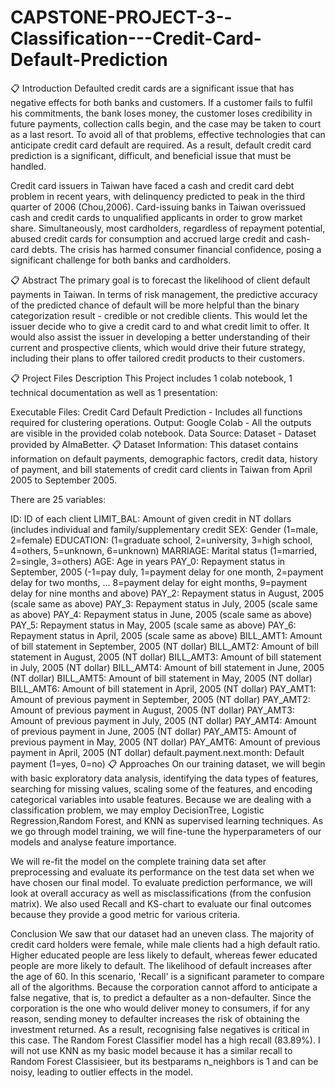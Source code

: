 # CAPSTONE-PROJECT-3--Classification---Credit-Card-Default-Prediction

📋 Introduction
Defaulted credit cards are a significant issue that has negative effects for both banks and customers. If a customer fails to fulfil his commitments, the bank loses money, the customer loses credibility in future payments, collection calls begin, and the case may be taken to court as a last resort. To avoid all of that problems, effective technologies that can anticipate credit card default are required. As a result, default credit card prediction is a significant, difficult, and beneficial issue that must be handled.

Credit card issuers in Taiwan have faced a cash and credit card debt problem in recent years, with delinquency predicted to peak in the third quarter of 2006 (Chou,2006). Card-issuing banks in Taiwan overissued cash and credit cards to unqualified applicants in order to grow market share. Simultaneously, most cardholders, regardless of repayment potential, abused credit cards for consumption and accrued large credit and cash-card debts. The crisis has harmed consumer financial confidence, posing a significant challenge for both banks and cardholders.

📋 Abstract
The primary goal is to forecast the likelihood of client default payments in Taiwan. In terms of risk management, the predictive accuracy of the predicted chance of default will be more helpful than the binary categorization result - credible or not credible clients. This would let the issuer decide who to give a credit card to and what credit limit to offer. It would also assist the issuer in developing a better understanding of their current and prospective clients, which would drive their future strategy, including their plans to offer tailored credit products to their customers.

📋 Project Files Description
This Project includes 1 colab notebook, 1 technical documentation as well as 1 presentation:

Executable Files:
Credit Card Default Prediction - Includes all functions required for clustering operations. Output:
Google Colab - All the outputs are visible in the provided colab notebook. Data Source:
Dataset - Dataset provided by AlmaBetter.
📋 Dataset Information:
This dataset contains information on default payments, demographic factors, credit data, history of payment, and bill statements of credit card clients in Taiwan from April 2005 to September 2005.

There are 25 variables:

ID: ID of each client
LIMIT_BAL: Amount of given credit in NT dollars (includes individual and family/supplementary credit
SEX: Gender (1=male, 2=female)
EDUCATION: (1=graduate school, 2=university, 3=high school, 4=others, 5=unknown, 6=unknown)
MARRIAGE: Marital status (1=married, 2=single, 3=others)
AGE: Age in years
PAY_0: Repayment status in September, 2005 (-1=pay duly, 1=payment delay for one month, 2=payment delay for two months, … 8=payment delay for eight months, 9=payment delay for nine months and above)
PAY_2: Repayment status in August, 2005 (scale same as above)
PAY_3: Repayment status in July, 2005 (scale same as above)
PAY_4: Repayment status in June, 2005 (scale same as above)
PAY_5: Repayment status in May, 2005 (scale same as above)
PAY_6: Repayment status in April, 2005 (scale same as above)
BILL_AMT1: Amount of bill statement in September, 2005 (NT dollar)
BILL_AMT2: Amount of bill statement in August, 2005 (NT dollar)
BILL_AMT3: Amount of bill statement in July, 2005 (NT dollar)
BILL_AMT4: Amount of bill statement in June, 2005 (NT dollar)
BILL_AMT5: Amount of bill statement in May, 2005 (NT dollar)
BILL_AMT6: Amount of bill statement in April, 2005 (NT dollar)
PAY_AMT1: Amount of previous payment in September, 2005 (NT dollar)
PAY_AMT2: Amount of previous payment in August, 2005 (NT dollar)
PAY_AMT3: Amount of previous payment in July, 2005 (NT dollar)
PAY_AMT4: Amount of previous payment in June, 2005 (NT dollar)
PAY_AMT5: Amount of previous payment in May, 2005 (NT dollar)
PAY_AMT6: Amount of previous payment in April, 2005 (NT dollar)
default.payment.next.month: Default payment (1=yes, 0=no)
📋 Approaches
On our training dataset, we will begin with basic exploratory data analysis, identifying the data types of features, searching for missing values, scaling some of the features, and encoding categorical variables into usable features. Because we are dealing with a classification problem, we may employ DecisionTree, Logistic Regression,Random Forest, and KNN as supervised learning techniques. As we go through model training, we will fine-tune the hyperparameters of our models and analyse feature importance.

We will re-fit the model on the complete training data set after preprocessing and evaluate its performance on the test data set when we have chosen our final model. To evaluate prediction performance, we will look at overall accuracy as well as misclassifications (from the confusion matrix). We also used Recall and KS-chart to evaluate our final outcomes because they provide a good metric for various criteria.

Conclusion
We saw that our dataset had an uneven class.
The majority of credit card holders were female, while male clients had a high default ratio.
Higher educated people are less likely to default, whereas fewer educated people are more likely to default.
The likelihood of default increases after the age of 60.
In this scenario, 'Recall' is a significant parameter to compare all of the algorithms. Because the corporation cannot afford to anticipate a false negative, that is, to predict a defaulter as a non-defaulter. Since the corporation is the one who would deliver money to consumers, if for any reason, sending money to defaulter increases the risk of obtaining the investment returned. As a result, recognising false negatives is critical in this case.
The Random Forest Classifier model has a high recall (83.89%).
I will not use KNN as my basic model because it has a similar recall to Random Forest Classisieer, but its bestparams n_neighbors is 1 and can be noisy, leading to outlier effects in the model.
